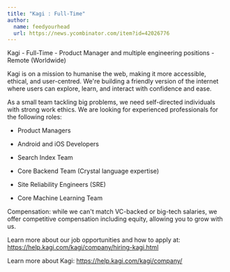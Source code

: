 ```yaml
---
title: "Kagi : Full-Time"
author:
  name: feedyourhead
  url: https://news.ycombinator.com/item?id=42026776
---
```

Kagi - Full-Time - Product Manager and multiple engineering positions - Remote (Worldwide)

Kagi is on a mission to humanise the web, making it more accessible, ethical, and user-centred. We&#x27;re building a friendly version of the internet where users can explore, learn, and interact with confidence and ease.

As a small team tackling big problems, we need self-directed individuals with strong work ethics. We are looking for experienced professionals for the following roles:

- Product Managers

- Android and iOS Developers

- Search Index Team

- Core Backend Team (Crystal language expertise)

- Site Reliability Engineers (SRE)

- Core Machine Learning Team

Compensation: while we can&#x27;t match VC-backed or big-tech salaries, we offer competitive compensation including equity, allowing you to grow with us.

Learn more about our job opportunities and how to apply at: <a href="https:&#x2F;&#x2F;help.kagi.com&#x2F;kagi&#x2F;company&#x2F;hiring-kagi.html" rel="nofollow">https:&#x2F;&#x2F;help.kagi.com&#x2F;kagi&#x2F;company&#x2F;hiring-kagi.html</a>

Learn more about Kagi: <a href="https:&#x2F;&#x2F;help.kagi.com&#x2F;kagi&#x2F;company&#x2F;" rel="nofollow">https:&#x2F;&#x2F;help.kagi.com&#x2F;kagi&#x2F;company&#x2F;</a>
<JobApplication />
